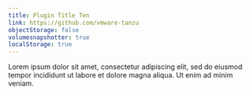 ```yaml
---
title: Plugin Title Ten
link: https://github.com/vmware-tanzu
objectStorage: false
volumesnapshotter: true
localStorage: true
---
```

Lorem ipsum dolor sit amet, consectetur adipiscing elit, sed do eiusmod tempor incididunt ut labore et dolore magna aliqua. Ut enim ad minim veniam.